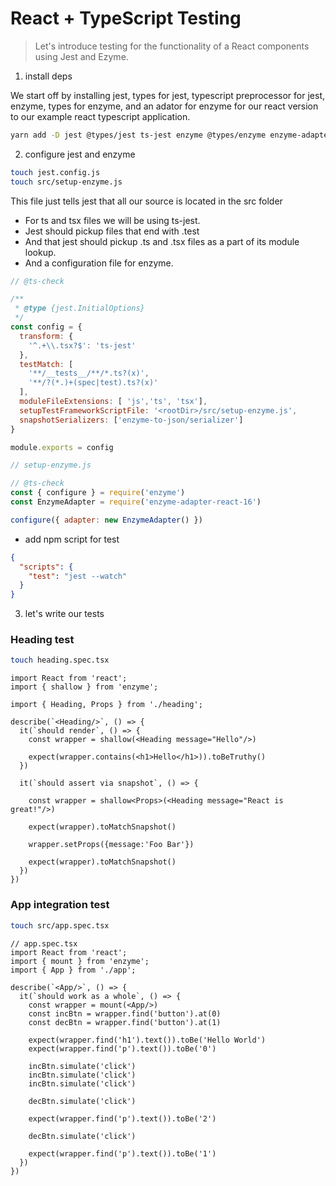 # React + TypeScript Testing

> Let's introduce testing for the functionality of a React components using Jest and Ezyme.


1. install deps

We start off by installing jest, types for jest, typescript preprocessor for jest, enzyme, types for enzyme, and an adator for enzyme for our react version to our example react typescript application.

```sh
yarn add -D jest @types/jest ts-jest enzyme @types/enzyme enzyme-adapter-react-16 @types/enzyme-adapter-react-16 enzyme-to-json
```

2. configure jest and enzyme

```sh
touch jest.config.js
touch src/setup-enzyme.js
```


This file just tells jest that all our source is located in the src folder

- For ts and tsx files we will be using ts-jest.
- Jest should pickup files that end with .test
- And that jest should pickup .ts and .tsx files as a part of its module lookup.
- And a configuration file for enzyme.

```js
// @ts-check

/**
 * @type {jest.InitialOptions}
 */
const config = {
  transform: {
    '^.+\\.tsx?$': 'ts-jest'
  },
  testMatch: [
    '**/__tests__/**/*.ts?(x)',
    '**/?(*.)+(spec|test).ts?(x)'
  ],
  moduleFileExtensions: [ 'js','ts', 'tsx'],
  setupTestFrameworkScriptFile: '<rootDir>/src/setup-enzyme.js',
  snapshotSerializers: ['enzyme-to-json/serializer']
}

module.exports = config
```

```js
// setup-enzyme.js

// @ts-check
const { configure } = require('enzyme')
const EnzymeAdapter = require('enzyme-adapter-react-16')

configure({ adapter: new EnzymeAdapter() })
```

- add npm script for test

```json
{
  "scripts": {
    "test": "jest --watch"
  }
}
```


3. let's write our tests


### Heading test

```sh
touch heading.spec.tsx
```


```tsx
import React from 'react';
import { shallow } from 'enzyme';

import { Heading, Props } from './heading';

describe(`<Heading/>`, () => {
  it(`should render`, () => {
    const wrapper = shallow(<Heading message="Hello"/>)

    expect(wrapper.contains(<h1>Hello</h1>)).toBeTruthy()
  })

  it(`should assert via snapshot`, () => {

    const wrapper = shallow<Props>(<Heading message="React is great!"/>)

    expect(wrapper).toMatchSnapshot()

    wrapper.setProps({message:'Foo Bar'})

    expect(wrapper).toMatchSnapshot()
  })
})
```

### App integration test

```sh
touch src/app.spec.tsx
```

```tsx
// app.spec.tsx
import React from 'react';
import { mount } from 'enzyme';
import { App } from './app';

describe(`<App/>`, () => {
  it(`should work as a whole`, () => {
    const wrapper = mount(<App/>)
    const incBtn = wrapper.find('button').at(0)
    const decBtn = wrapper.find('button').at(1)

    expect(wrapper.find('h1').text()).toBe('Hello World')
    expect(wrapper.find('p').text()).toBe('0')

    incBtn.simulate('click')
    incBtn.simulate('click')
    incBtn.simulate('click')

    decBtn.simulate('click')

    expect(wrapper.find('p').text()).toBe('2')

    decBtn.simulate('click')

    expect(wrapper.find('p').text()).toBe('1')
  })
})
```
